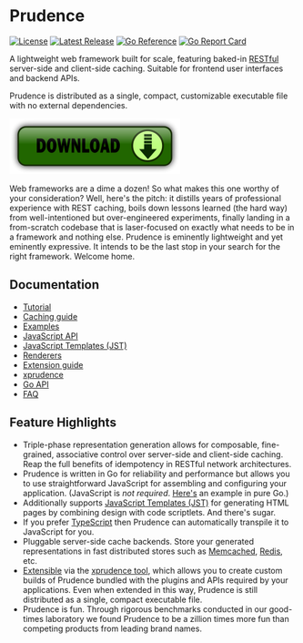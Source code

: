 Prudence
========

[![License](https://img.shields.io/badge/License-Apache%202.0-blue.svg)](https://opensource.org/licenses/Apache-2.0)
[![Latest Release](https://img.shields.io/github/release/tliron/prudence.svg)](https://github.com/tliron/prudence/releases/latest)
[![Go Reference](https://pkg.go.dev/badge/github.com/tliron/prudence.svg)](https://pkg.go.dev/github.com/tliron/prudence)
[![Go Report Card](https://goreportcard.com/badge/github.com/tliron/prudence)](https://goreportcard.com/report/github.com/tliron/prudence)

A lightweight web framework built for scale, featuring baked-in
[RESTful](https://www.ics.uci.edu/~fielding/pubs/dissertation/rest_arch_style.htm) server-side and
client-side caching. Suitable for frontend user interfaces and backend APIs.

Prudence is distributed as a single, compact, customizable executable file with no external
dependencies.

[![Download](assets/media/download.png "Download")](https://github.com/tliron/prudence/releases)

Web frameworks are a dime a dozen! So what makes this one worthy of your consideration? Well, here's the
pitch: it distills years of professional experience with REST caching, boils down lessons learned (the hard
way) from well-intentioned but over-engineered experiments, finally landing in a from-scratch codebase that
is laser-focused on exactly what needs to be in a framework and nothing else. Prudence is eminently lightweight
and yet eminently expressive. It intends to be the last stop in your search for the right framework. Welcome
home.


Documentation
-------------

* [Tutorial](TUTORIAL.md)
* [Caching guide](CACHING.md)
* [Examples](examples/README.md)
* [JavaScript API](js/README.md)
* [JavaScript Templates (JST)](jst/README.md)
* [Renderers](render/README.md)
* [Extension guide](platform/README.md)
* [xprudence](xprudence/README.md)
* [Go API](https://pkg.go.dev/github.com/tliron/prudence)
* [FAQ](FAQ.md)


Feature Highlights
------------------

* Triple-phase representation generation allows for composable, fine-grained, associative control
  over server-side and client-side caching. Reap the full benefits of idempotency in RESTful network
  architectures.
* Prudence is written in Go for reliability and performance but allows you to use straightforward
  JavaScript for assembling and configuring your application. (JavaScript is *not required*.
  [Here's](https://github.com/tliron/prudence/tree/main/examples/go) an example in pure Go.)
* Additionally supports [JavaScript Templates (JST)](jst/README.md) for generating HTML pages by
  combining design with code scriptlets. And there's sugar.
* If you prefer [TypeScript](https://www.typescriptlang.org/) then Prudence can automatically
  transpile it to JavaScript for you.
* Pluggable server-side cache backends. Store your generated representations in fast distributed
  stores such as [Memcached](https://memcached.org/), [Redis](https://redis.io/), etc.
* [Extensible](platform/README.md) via the [xprudence tool](xprudence/README.md), which allows you
  to create custom builds of Prudence bundled with the plugins and APIs required by your applications.
  Even when extended in this way, Prudence is still distributed as a single, compact executable file.
* Prudence is fun. Through rigorous benchmarks conducted in our good-times laboratory we found
  Prudence to be a zillion times more fun than competing products from leading brand names.
